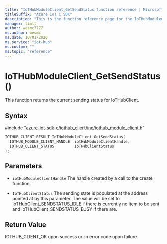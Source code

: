 ```yaml
---                             
title: "IoTHubModuleClient_GetSendStatus function reference | Microsoft Docs" 
titleSuffix: "Azure IoT C SDK"            
description: "This is the function reference page for the IoTHubModuleClient_GetSendStatus() function in the Azure IoT C SDK. This SDK is used with Azure IoT Hub and Azure IoT Hub Device Provisioning Service"            
manager: timlt                 
author: wesmc7777              
ms.author: wesmc               
ms.date: 10/01/2020                    
ms.service: "iot-hub"             
ms.custom: ""                
ms.topic: "reference"        
---                            
```


# IoTHubModuleClient_GetSendStatus()

This function returns the current sending status for IoTHubClient.

## Syntax

\#include "[azure-iot-sdk-c/iothub_client/inc/iothub_module_client.h](../iothub-module-client-h.md)"  
```C
IOTHUB_CLIENT_RESULT IoTHubModuleClient_GetSendStatus(
  IOTHUB_MODULE_CLIENT_HANDLE  iotHubModuleClientHandle,
  IOTHUB_CLIENT_STATUS         IoTHubClientStatus
);
```

## Parameters
* `iotHubModuleClientHandle` The handle created by a call to the create function. 

* `IoTHubClientStatus` The sending state is populated at the address pointed at by this parameter. The value will be set to IoTHubClient_SENDSTATUS_IDLE if there is currently no item to be sent and IoTHubClient_SENDSTATUS_BUSY if there are.

## Return Value
IOTHUB_CLIENT_OK upon success or an error code upon failure.

